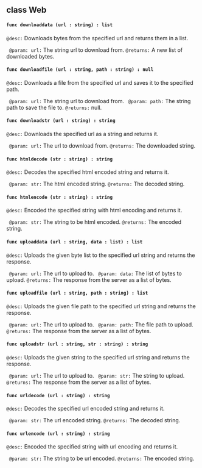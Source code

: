 ## class Web

#### ```func downloaddata (url : string) : list```


```@desc:``` Downloads bytes from the specified url and returns them in a list.

```	@param: url:``` The string url to download from.
```@returns:``` A new list of downloaded bytes.

#### ```func downloadfile (url : string, path : string) : null```


```@desc:``` Downloads a file from the specified url and saves it to the specified path.

```	@param: url:``` The string url to download from.
```	@param: path:``` The string path to save the file to.
```@returns:``` null.

#### ```func downloadstr (url : string) : string```


```@desc:``` Downloads the specified url as a string and returns it.

```	@param: url:``` The url to download from.
```@returns:``` The downloaded string.

#### ```func htmldecode (str : string) : string```


```@desc:``` Decodes the specified html encoded string and returns it.

```	@param: str:``` The html encoded string.
```@returns:``` The decoded string.

#### ```func htmlencode (str : string) : string```


```@desc:``` Encoded the specified string with html encoding and returns it.

```	@param: str:``` The string to be html encoded.
```@returns:``` The encoded string.

#### ```func uploaddata (url : string, data : list) : list```


```@desc:``` Uploads the given byte list to the specified url string and returns the response.

```	@param: url:``` The url to upload to.
```	@param: data:``` The list of bytes to upload.
```@returns:``` The response from the server as a list of bytes.

#### ```func uploadfile (url : string, path : string) : list```


```@desc:``` Uploads the given file path to the specified url string and returns the response.

```	@param: url:``` The url to upload to.
```	@param: path:``` The file path to upload.
```@returns:``` The response from the server as a list of bytes.

#### ```func uploadstr (url : string, str : string) : string```


```@desc:``` Uploads the given string to the specified url string and returns the response.

```	@param: url:``` The url to upload to.
```	@param: str:``` The string to upload.
```@returns:``` The response from the server as a list of bytes.

#### ```func urldecode (url : string) : string```


```@desc:``` Decodes the specified url encoded string and returns it.

```	@param: str:``` The url encoded string.
```@returns:``` The decoded string.

#### ```func urlencode (url : string) : string```


```@desc:``` Encoded the specified string with url encoding and returns it.

```	@param: str:``` The string to be url encoded.
```@returns:``` The encoded string.

